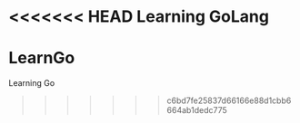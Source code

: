 <<<<<<< HEAD
Learning GoLang
=======
# LearnGo
Learning Go
>>>>>>> c6bd7fe25837d66166e88d1cbb6664ab1dedc775
